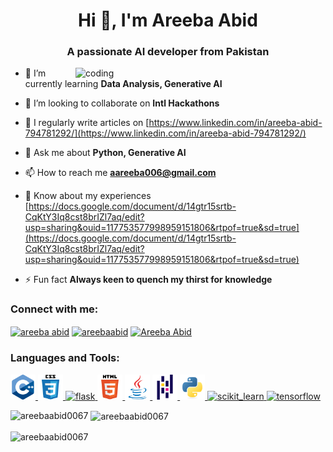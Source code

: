 <h1 align="center">Hi 👋, I'm Areeba Abid</h1>
<h3 align="center">A passionate AI developer from Pakistan</h3>
<img align="right" alt="coding" width="400" src="https://i.gifer.com/NxfN.gif">


- 🌱 I’m currently learning **Data Analysis, Generative AI**

- 👯 I’m looking to collaborate on **Intl Hackathons**

- 📝 I regularly write articles on [https://www.linkedin.com/in/areeba-abid-794781292/](https://www.linkedin.com/in/areeba-abid-794781292/)

- 💬 Ask me about **Python, Generative AI**

- 📫 How to reach me **aareeba006@gmail.com**

- 📄 Know about my experiences [https://docs.google.com/document/d/14gtr15srtb-CqKtY3Iq8cst8brIZl7aq/edit?usp=sharing&ouid=117753577998959151806&rtpof=true&sd=true](https://docs.google.com/document/d/14gtr15srtb-CqKtY3Iq8cst8brIZl7aq/edit?usp=sharing&ouid=117753577998959151806&rtpof=true&sd=true)

- ⚡ Fun fact **Always keen to quench my thirst for knowledge**

<h3 align="left">Connect with me:</h3>
<p align="left">
<a href="https://linkedin.com/in/areeba abid" target="blank"><img align="center" src="https://raw.githubusercontent.com/rahuldkjain/github-profile-readme-generator/master/src/images/icons/Social/linked-in-alt.svg" alt="areeba abid" height="30" width="40" /></a>
<a href="https://www.leetcode.com/areebaabid" target="blank"><img align="center" src="https://raw.githubusercontent.com/rahuldkjain/github-profile-readme-generator/master/src/images/icons/Social/leet-code.svg" alt="areebaabid" height="30" width="40" /></a>
<a href="https://discord.gg/Areeba Abid" target="blank"><img align="center" src="https://raw.githubusercontent.com/rahuldkjain/github-profile-readme-generator/master/src/images/icons/Social/discord.svg" alt="Areeba Abid" height="30" width="40" /></a>
</p>

<h3 align="left">Languages and Tools:</h3>
<p align="left"> <a href="https://www.w3schools.com/cpp/" target="_blank" rel="noreferrer"> <img src="https://raw.githubusercontent.com/devicons/devicon/master/icons/cplusplus/cplusplus-original.svg" alt="cplusplus" width="40" height="40"/> </a> <a href="https://www.w3schools.com/css/" target="_blank" rel="noreferrer"> <img src="https://raw.githubusercontent.com/devicons/devicon/master/icons/css3/css3-original-wordmark.svg" alt="css3" width="40" height="40"/> </a> <a href="https://flask.palletsprojects.com/" target="_blank" rel="noreferrer"> <img src="https://www.vectorlogo.zone/logos/pocoo_flask/pocoo_flask-icon.svg" alt="flask" width="40" height="40"/> </a> <a href="https://www.w3.org/html/" target="_blank" rel="noreferrer"> <img src="https://raw.githubusercontent.com/devicons/devicon/master/icons/html5/html5-original-wordmark.svg" alt="html5" width="40" height="40"/> </a> <a href="https://www.java.com" target="_blank" rel="noreferrer"> <img src="https://raw.githubusercontent.com/devicons/devicon/master/icons/java/java-original.svg" alt="java" width="40" height="40"/> </a> <a href="https://pandas.pydata.org/" target="_blank" rel="noreferrer"> <img src="https://raw.githubusercontent.com/devicons/devicon/2ae2a900d2f041da66e950e4d48052658d850630/icons/pandas/pandas-original.svg" alt="pandas" width="40" height="40"/> </a> <a href="https://www.python.org" target="_blank" rel="noreferrer"> <img src="https://raw.githubusercontent.com/devicons/devicon/master/icons/python/python-original.svg" alt="python" width="40" height="40"/> </a> <a href="https://scikit-learn.org/" target="_blank" rel="noreferrer"> <img src="https://upload.wikimedia.org/wikipedia/commons/0/05/Scikit_learn_logo_small.svg" alt="scikit_learn" width="40" height="40"/> </a> <a href="https://www.tensorflow.org" target="_blank" rel="noreferrer"> <img src="https://www.vectorlogo.zone/logos/tensorflow/tensorflow-icon.svg" alt="tensorflow" width="40" height="40"/> </a> </p>

<p><img align="left" src="https://github-readme-stats.vercel.app/api/top-langs?username=areebaabid0067&show_icons=true&locale=en&layout=compact" alt="areebaabid0067" /></p>

<p>&nbsp;<img align="center" src="https://github-readme-stats.vercel.app/api?username=areebaabid0067&show_icons=true&locale=en" alt="areebaabid0067" /></p>

<p><img align="center" src="https://github-readme-streak-stats.herokuapp.com/?user=areebaabid0067&" alt="areebaabid0067" /></p>

